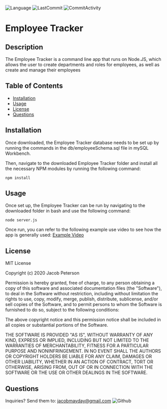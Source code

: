 ![Language](https://img.shields.io/badge/language-javascript-blue) ![LastCommit](https://img.shields.io/github/last-commit/Bounty556/EmployeeTracker?style=flat-square) ![CommitActivity](https://img.shields.io/github/commit-activity/m/Bounty556/EmployeeTracker)

# Employee Tracker

## Description
The Employee Tracker is a command line app that runs on Node.JS, which allows the user to create departments and roles for employees, as well as create and manage their employees

## Table of Contents
- [Installation](#installation)
- [Usage](#usage)
- [License](#license)
- [Questions](#questions)

## Installation
Once downloaded, the Employee Tracker database needs to be set up by running the commands in the db/employeeSchema.sql file in mySQL Workbench.

Then, navigate to the downloaded Employee Tracker folder and install all the necessary NPM modules by running the following command:

```
npm install
```

## Usage
Once set up, the Employee Tracker can be run by navigating to the downloaded folder in bash and use the following command:

```
node server.js
```

Once run, you can refer to the following example use video to see how the app is generally used: [Example Video](https://drive.google.com/file/d/1LIPJEWXi_22VicgzVUqkGXbNDrKFWboI/view)

## License
MIT License

Copyright (c) 2020 Jacob Peterson

Permission is hereby granted, free of charge, to any person obtaining a copy
of this software and associated documentation files (the "Software"), to deal
in the Software without restriction, including without limitation the rights
to use, copy, modify, merge, publish, distribute, sublicense, and/or sell
copies of the Software, and to permit persons to whom the Software is
furnished to do so, subject to the following conditions:

The above copyright notice and this permission notice shall be included in all
copies or substantial portions of the Software.

THE SOFTWARE IS PROVIDED "AS IS", WITHOUT WARRANTY OF ANY KIND, EXPRESS OR
IMPLIED, INCLUDING BUT NOT LIMITED TO THE WARRANTIES OF MERCHANTABILITY,
FITNESS FOR A PARTICULAR PURPOSE AND NONINFRINGEMENT. IN NO EVENT SHALL THE
AUTHORS OR COPYRIGHT HOLDERS BE LIABLE FOR ANY CLAIM, DAMAGES OR OTHER
LIABILITY, WHETHER IN AN ACTION OF CONTRACT, TORT OR OTHERWISE, ARISING FROM,
OUT OF OR IN CONNECTION WITH THE SOFTWARE OR THE USE OR OTHER DEALINGS IN THE
SOFTWARE.

## Questions
Inquiries? Send them to: jacobmayday@gmail.com ![Github](https://avatars1.githubusercontent.com/u/12930451?v=4&s=32)
